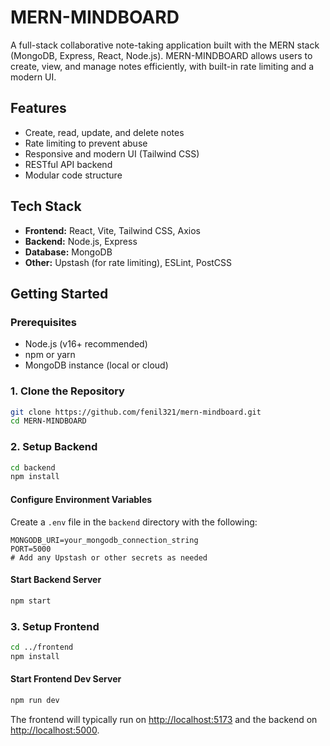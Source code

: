 # MERN-MINDBOARD

A full-stack collaborative note-taking application built with the MERN stack (MongoDB, Express, React, Node.js). MERN-MINDBOARD allows users to create, view, and manage notes efficiently, with built-in rate limiting and a modern UI.

## Features
- Create, read, update, and delete notes
- Rate limiting to prevent abuse
- Responsive and modern UI (Tailwind CSS)
- RESTful API backend
- Modular code structure

## Tech Stack
- **Frontend:** React, Vite, Tailwind CSS, Axios
- **Backend:** Node.js, Express
- **Database:** MongoDB
- **Other:** Upstash (for rate limiting), ESLint, PostCSS

## Getting Started

### Prerequisites
- Node.js (v16+ recommended)
- npm or yarn
- MongoDB instance (local or cloud)

### 1. Clone the Repository
```bash
git clone https://github.com/fenil321/mern-mindboard.git
cd MERN-MINDBOARD
```

### 2. Setup Backend
```bash
cd backend
npm install
```

#### Configure Environment Variables
Create a `.env` file in the `backend` directory with the following:
```
MONGODB_URI=your_mongodb_connection_string
PORT=5000
# Add any Upstash or other secrets as needed
```

#### Start Backend Server
```bash
npm start
```

### 3. Setup Frontend
```bash
cd ../frontend
npm install
```

#### Start Frontend Dev Server
```bash
npm run dev
```

The frontend will typically run on [http://localhost:5173](http://localhost:5173) and the backend on [http://localhost:5000](http://localhost:5000).
